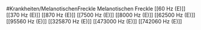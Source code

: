 #Krankheiten/MelanotischenFreckle
Melanotischen Freckle
[[60 Hz (E)]]
[[370 Hz (E)]]
[[870 Hz (E)]]
[[7500 Hz (E)]]
[[8000 Hz (E)]]
[[62500 Hz (E)]]
[[95560 Hz (E)]]
[[325870 Hz (E)]]
[[473000 Hz (E)]]
[[742060 Hz (E)]]